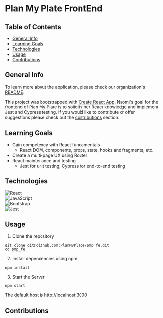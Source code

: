 # Plan My Plate FrontEnd

## Table of Contents
* [General Info](#general-info)
* [Learning Goals](#learning-goals)
* [Technologies](#technologies)
* [Usage](#usage)
* [Contributions](#contributions)

## General Info
To learn more about the application, please check our organization's [README](https://github.com/PlanMyPlate/.github/blob/main/profile/README.md).

This project was bootstrapped with [Create React App](https://github.com/facebook/create-react-app). Naomi's goal for the frontend of Plan My Plate is to solidify her React knowledge and implement Jest and Cypress testing. If you would like to contribute or offer suggestions please check out the [contributions](#contributions) section.

## Learning Goals
- Gain competency with React fundamentals
  - React DOM, components, props, state, hooks and fragments, etc.
- Create a multi-page UX using Router
- React maintenance and testing
  - Jest for unit testing, Cypress for end-to-end testing

## Technologies
![React](https://img.shields.io/badge/React-20232A?style=for-the-badge&logo=react&logoColor=61DAFB)<br>
![JavaScript](https://img.shields.io/badge/JavaScript-F7DF1E?style=for-the-badge&logo=javascript&logoColor=black)<br>
![Bootstrap](https://img.shields.io/badge/Bootstrap-563D7C?style=for-the-badge&logo=bootstrap&logoColor=white)<br>
![Jest](https://img.shields.io/badge/Jest-323330?style=for-the-badge&logo=Jest&logoColor=white)


## Usage
1. Clone the repository
```
git clone git@github.com:PlanMyPlate/pmp_fe.git
cd pmp_fe
```

2. Install dependencies using npm
```
npm install
```

3. Start the Server
```
npm start
```
The default host is http://localhost:3000

## Contributions

